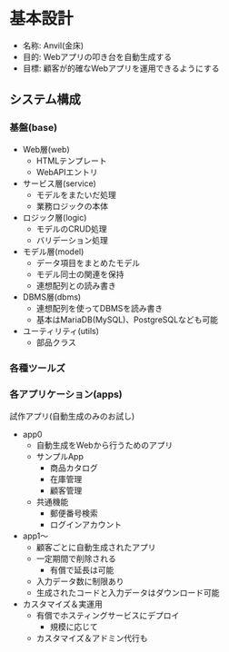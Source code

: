 # 基本設計
- 名称: Anvil(金床)
- 目的: Webアプリの叩き台を自動生成する
- 目標: 顧客が的確なWebアプリを運用できるようにする
## システム構成
### 基盤(base)
- Web層(web)
	- HTMLテンプレート
	- WebAPIエントリ
- サービス層(service)
	- モデルをまたいだ処理
	- 業務ロジックの本体
- ロジック層(logic)
	- モデルのCRUD処理
	- バリデーション処理
- モデル層(model)
	- データ項目をまとめたモデル
	- モデル同士の関連を保持
	- 連想配列との読み書き
- DBMS層(dbms)
	- 連想配列を使ってDBMSを読み書き
	- 基本はMariaDB(MySQL)、PostgreSQLなども可能
- ユーティリティ(utils)
	- 部品クラス
### 各種ツールズ
### 各アプリケーション(apps)
試作アプリ(自動生成のみのお試し)
- app0
	- 自動生成をWebから行うためのアプリ
	- サンプルApp
		- 商品カタログ
		- 在庫管理
		- 顧客管理
	- 共通機能
		- 郵便番号検索
		- ログインアカウント
- app1～
	- 顧客ごとに自動生成されたアプリ
	- 一定期間で削除される
		- 有償で延長は可能
	- 入力データ数に制限あり
	- 生成されたコードと入力データはダウンロード可能
- カスタマイズ＆実運用
	- 有償でホスティングサービスにデプロイ
		- 規模に応じて
	- カスタマイズ＆アドミン代行も